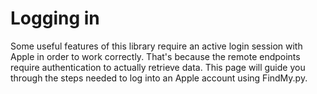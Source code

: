 # Logging in

Some useful features of this library require an active login session with Apple in order to work correctly.
That's because the remote endpoints require authentication to actually retrieve data.
This page will guide you through the steps needed to log into an Apple account using FindMy.py.
